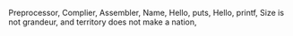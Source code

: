 Preprocessor, Complier, Assembler, Name, Hello, puts, Hello, printf, Size is not grandeur, and territory does not make a nation,  
